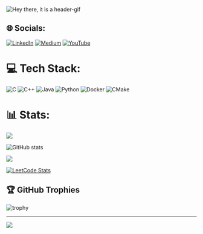 
![Hey there, it is a header-gif](https://github.com/JiaChangGit/JiaChangGit/blob/main/header.gif)

## 🌐 Socials:
[![LinkedIn](https://img.shields.io/badge/LinkedIn-%230077B5.svg?logo=linkedin&logoColor=white)](https://linkedin.com/in/家菖-張-85744a301) 
[![Medium](https://img.shields.io/badge/Medium-12100E?logo=medium&logoColor=white)](https://medium.com/@xs8qw56h1) 
[![YouTube](https://img.shields.io/badge/YouTube-%23FF0000.svg?logo=YouTube&logoColor=white)](https://youtube.com/@Jia81920) 

# 💻 Tech Stack:
![C](https://img.shields.io/badge/c-%2300599C.svg?style=for-the-badge&logo=c&logoColor=white) ![C++](https://img.shields.io/badge/c++-%2300599C.svg?style=for-the-badge&logo=c%2B%2B&logoColor=white) ![Java](https://img.shields.io/badge/java-%23ED8B00.svg?style=for-the-badge&logo=openjdk&logoColor=white) ![Python](https://img.shields.io/badge/python-3670A0?style=for-the-badge&logo=python&logoColor=ffdd54) ![Docker](https://img.shields.io/badge/docker-%230db7ed.svg?style=for-the-badge&logo=docker&logoColor=white) ![CMake](https://img.shields.io/badge/CMake-%23008FBA.svg?style=for-the-badge&logo=cmake&logoColor=white)

# 📊 Stats:
![](https://github-readme-stats.vercel.app/api/top-langs/?username=JiaChangGit&theme=moltack&hide_border=false&count_private=true&layout=compact)

![GitHub stats](https://github-readme-stats.vercel.app/api?username=JiaChangGit&theme=moltack&hide_border=false&include_all_commits=true&count_private=true&rank_icon=github)

![](https://github-readme-streak-stats.herokuapp.com/?user=JiaChangGit&theme=moltack&hide_border=false&layout=compact)

[![LeetCode Stats](https://leetcard.jacoblin.cool/JiaChangGit?theme=unicorn&font=Ruthie&ext=heatmap)](https://leetcode.com/JiaChangGit/)

## 🏆 GitHub Trophies
![trophy](https://github-profile-trophy.vercel.app/?username=JiaChangGit&theme=alduin&no-frame=false&no-bg=true&margin-w=2&rank=-?,-C)

---
[![](https://visitcount.itsvg.in/api?id=JiaChangGit&icon=0&color=0)](https://visitcount.itsvg.in)

<!-- Proudly created with GPRM ( https://gprm.itsvg.in ) -->
